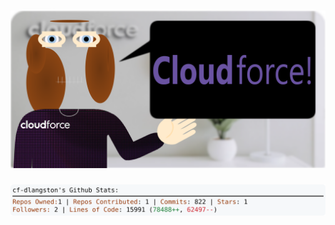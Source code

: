 <!-- 
Version 3.0.195
Built Mon Jan 27 2025 05:20:41 GMT+0000 (Coordinated Universal Time)
-->

<h1 align="center">
  <a href="https://github.com/dylanlangston/dylanlangston/tree/master/src" title="Click to View Source">
    <picture width="100%" alt="Dylan">
      <source media="(prefers-color-scheme: dark)" srcset="dylan-dark.svg?version=3.0.195">
      <img src="dylan-light.svg?version=3.0.195" alt="Dylan">
    </picture>
  </a>
</h1>

<div align="center">
  <picture width="100%" alt="Profile Info and Stats">
    <source media="(prefers-color-scheme: dark)" srcset="stats-dark.svg?version=3.0.195">
    <img src="stats-light.svg?version=3.0.195" alt="Profile Info and Stats">
  </picture>
</div>
